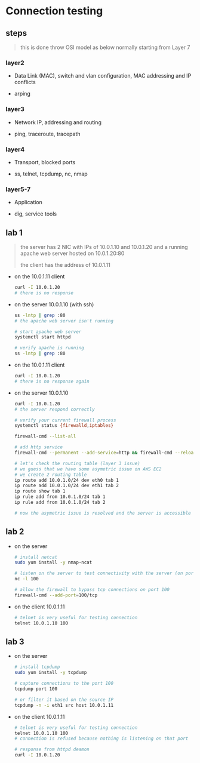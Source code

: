 # Connection testing

## steps

> this is done throw OSI model as below normally starting from Layer 7

### layer2

- Data Link (MAC), switch and vlan configuration, MAC addressing and IP conflicts

- arping

### layer3

- Network IP, addressing and routing

- ping, traceroute, tracepath

### layer4

- Transport, blocked ports

- ss, telnet, tcpdump, nc, nmap

### layer5-7

- Application

- dig, service tools

## lab 1

> the server has 2 NIC with IPs of 10.0.1.10 and 10.0.1.20 and a running apache web server hosted on 10.0.1.20:80
>
> the client has the address of 10.0.1.11

- on the 10.0.1.11 client

    ``` bash
    curl -I 10.0.1.20
    # there is no response
    ```

- on the server 10.0.1.10 (with ssh)

    ``` bash
    ss -lntp | grep :80
    # the apache web server isn't running

    # start apache web server
    systemctl start httpd

    # verify apache is running
    ss -lntp | grep :80
    ```

- on the 10.0.1.11 client

    ``` bash
    curl -I 10.0.1.20
    # there is no response again
    ```

- on the server 10.0.1.10

    ``` bash
    curl -I 10.0.1.20
    # the server respond correctly

    # verify your current firewall process
    systemctl status {firewalld,iptables}

    firewall-cmd --list-all

    # add http service
    firewall-cmd --permanent --add-service=http && firewall-cmd --reload

    # let's check the routing table (layer 3 issue)
    # we guess that we have some asymetric issue on AWS EC2
    # we create 2 routing table
    ip route add 10.0.1.0/24 dev eth0 tab 1
    ip route add 10.0.1.0/24 dev eth1 tab 2
    ip route show tab 1
    ip rule add from 10.0.1.0/24 tab 1
    ip rule add from 10.0.1.0/24 tab 2

    # now the asymetric issue is resolved and the server is accessible
    ```

## lab 2

- on the server

    ``` bash
    # install netcat
    sudo yum install -y nmap-ncat

    # listen on the server to test connectivity with the server (on port 100)
    nc -l 100

    # allow the firewall to bypass tcp connections on port 100
    firewall-cmd --add-port=100/tcp
    ```

- on the client 10.0.1.11

    ``` bash
    # telnet is very useful for testing connection
    telnet 10.0.1.10 100
    ```

## lab 3

- on the server

    ``` bash
    # install tcpdump
    sudo yum install -y tcpdump

    # capture connections to the port 100
    tcpdump port 100

    # or filter it based on the source IP
    tcpdump -n -i eth1 src host 10.0.1.11
    ```

- on the client 10.0.1.11

    ``` bash
    # telnet is very useful for testing connection
    telnet 10.0.1.10 100
    # connection is refused because nothing is listening on that port

    # response from httpd deamon
    curl -I 10.0.1.20
    ```
